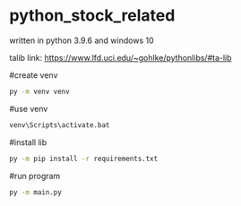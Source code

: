 # python_stock_related

written in python 3.9.6 and windows 10

talib link: https://www.lfd.uci.edu/~gohlke/pythonlibs/#ta-lib

#create venv
```bash
py -m venv venv
```

#use venv
```bash
venv\Scripts\activate.bat
```

#install lib
```bash
py -m pip install -r requirements.txt
```

#run program
```bash
py -m main.py
```